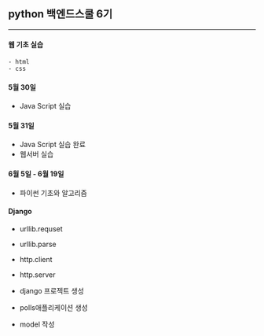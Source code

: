 ## python 백엔드스쿨 6기
<hr>

#### 웹 기초 실습 
    - html
    - css

#### 5월 30일
 - Java Script 실습

#### 5월 31일
 - Java Script 실습 완료
 - 웹서버 실습


#### 6월 5일 - 6월 19일
 
 - 파이썬 기초와 알고리즘


#### Django

 - urllib.requset
 - urllib.parse
 - http.client
 - http.server

 - django 프로젝트 생성
 - polls애플리케이션 생성
 - model 작성